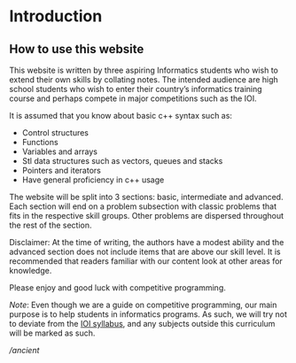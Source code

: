 # Introduction

## How to use this website

This website is written by three aspiring Informatics students who wish to extend their own skills by collating notes. The intended audience are high school students who wish to enter their country’s informatics training course and perhaps compete in major competitions such as the IOI.

It is assumed that you know about basic c++ syntax such as:
- Control structures
- Functions
- Variables and arrays
- Stl data structures such as vectors, queues and stacks
- Pointers and iterators
- Have general proficiency in c++ usage

The website will be split into 3 sections: basic, intermediate and advanced. Each section will end on a problem subsection with classic problems that fits in the respective skill groups. Other problems are dispersed throughout the rest of the section.

Disclaimer: At the time of writing, the authors have a modest ability and the advanced section does not include items that are above our skill level. It is recommended that readers familiar with our content look at other areas for knowledge.

Please enjoy and good luck with competitive programming.

*Note*: Even though we are a guide on competitive programming, our main purpose is to help students in informatics programs. As such, we will try not to deviate from the [IOI syllabus](https://people.ksp.sk/~misof/ioi-syllabus/ioi-syllabus.pdf), and any subjects outside this curriculum will be marked as such.

*/ancient*
